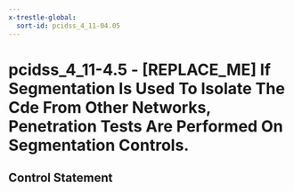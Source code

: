 ```yaml
---
x-trestle-global:
  sort-id: pcidss_4_11-04.05
---
```


# pcidss_4_11-4.5 - \[REPLACE_ME\] If Segmentation Is Used To Isolate The Cde From Other Networks, Penetration Tests Are Performed On Segmentation Controls.

## Control Statement
